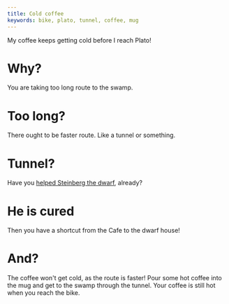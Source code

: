 ```yaml
---
title: Cold coffee
keywords: bike, plato, tunnel, coffee, mug
---
```


My coffee keeps getting cold before I reach Plato!

# Why?
You are taking too long route to the swamp.

# Too long?
There ought to be faster route. Like a tunnel or something.

# Tunnel?
Have you [helped Steinberg the dwarf](160-help-dwarf.md), already?

# He is cured
Then you have a shortcut from the Cafe to the dwarf house!

# And?
The coffee won't get cold, as the route is faster! Pour some hot coffee into the mug and get to the swamp through the tunnel. Your coffee is still hot when you reach the bike.
